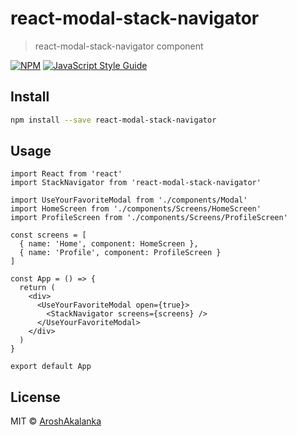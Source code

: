 # react-modal-stack-navigator

> react-modal-stack-navigator component

[![NPM](https://img.shields.io/npm/v/react-modal-stack-navigator.svg)](https://www.npmjs.com/package/react-modal-stack-navigator) [![JavaScript Style Guide](https://img.shields.io/badge/code_style-standard-brightgreen.svg)](https://standardjs.com)

## Install

```bash
npm install --save react-modal-stack-navigator
```

## Usage

```tsx
import React from 'react'
import StackNavigator from 'react-modal-stack-navigator'

import UseYourFavoriteModal from './components/Modal'
import HomeScreen from './components/Screens/HomeScreen'
import ProfileScreen from './components/Screens/ProfileScreen'

const screens = [
  { name: 'Home', component: HomeScreen },
  { name: 'Profile', component: ProfileScreen }
]

const App = () => {
  return (
    <div>
      <UseYourFavoriteModal open={true}>
        <StackNavigator screens={screens} />
      </UseYourFavoriteModal>
    </div>
  )
}

export default App

```

## License

MIT © [AroshAkalanka](https://github.com/AroshAkalanka)
